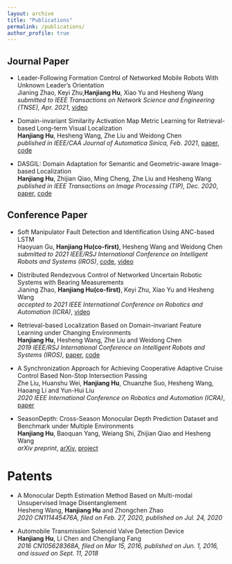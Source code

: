 ```yaml
---
layout: archive
title: "Publications"
permalink: /publications/
author_profile: true
---
```

## Journal Paper
* Leader-Following Formation Control of Networked Mobile Robots With Unknown Leader’s Orientation <br>
Jianing Zhao, Keyi Zhu,**Hanjiang Hu**, Xiao Yu and Hesheng Wang <br>
_submitted to IEEE Transactions on Network Science and Engineering (TNSE), Apr. 2021_, [video](https://www.youtube.com/watch?v=F8aOkqriAdM)

* Domain-invariant Similarity Activation Map Metric Learning for Retrieval-based Long-term Visual Localization <br>
**Hanjiang Hu**, Hesheng Wang, Zhe Liu and Weidong Chen <br>
_published in IEEE/CAA Journal of Automatica Sinica, Feb. 2021_, [paper](https://ieeexplore.ieee.org/document/9358457), [code](https://github.com/HanjiangHu/DISAM)

* DASGIL: Domain Adaptation for Semantic and Geometric-aware Image-based Localization <br>
**Hanjiang Hu**, Zhijian Qiao, Ming Cheng, Zhe Liu and Hesheng Wang <br>
_published in IEEE Transactions on Image Processing (TIP), Dec. 2020_, [paper](https://ieeexplore.ieee.org/document/9296559), [code](https://github.com/HanjiangHu/DASGIL)


## Conference Paper
* Soft Manipulator Fault Detection and Identification Using ANC-based LSTM <br>
Haoyuan Gu, **Hanjiang Hu(co-first)**, Hesheng Wang and Weidong Chen<br> 
_submitted to 2021 IEEE/RSJ International Conference on Intelligent Robots and Systems (IROS)_, [code](https://github.com/HanjiangHu/ANC-LSTM-fault-detection), [video](https://youtu.be/w3zSbYWDjms)

* Distributed Rendezvous Control of Networked Uncertain Robotic Systems with Bearing Measurements <br>
Jianing Zhao, **Hanjiang Hu(co-first)**, Keyi Zhu, Xiao Yu and Hesheng Wang <br> 
_accepted to 2021 IEEE International Conference on Robotics and Automation (ICRA)_, [video](https://youtu.be/iJuPWT8fPFU)

* Retrieval-based Localization Based on Domain-invariant Feature Learning under Changing Environments <br>
**Hanjiang Hu**, Hesheng Wang, Zhe Liu and Weidong Chen <br>
_2019 IEEE/RSJ International Conference on Intelligent Robots and Systems (IROS)_, [paper](https://ieeexplore.ieee.org/document/8968047), [code](https://github.com/HanjiangHu/DIFL-FCL)

* A Synchronization Approach for Achieving Cooperative Adaptive Cruise Control Based Non-Stop Intersection Passing <br>
Zhe Liu, Huanshu Wei, **Hanjiang Hu**, Chuanzhe Suo, Hesheng Wang, Haoang Li and Yun-Hui Liu <br>
_2020 IEEE International Conference on Robotics and Automation (ICRA)_, [paper](https://ieeexplore.ieee.org/abstract/document/9196991/)

* SeasonDepth: Cross-Season Monocular Depth Prediction Dataset and Benchmark under Multiple Environments <br>
**Hanjiang Hu**, Baoquan Yang, Weiang Shi, Zhijian Qiao and Hesheng Wang <br> 
_arXiv preprint_, [arXiv](https://arxiv.org/pdf/2011.04408.pdf), [project](https://github.com/SeasonDepth/SeasonDepth)

<!-- * vLPD-Net: A Registration-aided Domain Adaptation Network for 3D Point Cloud Based Place Recognition <br>
Zhijian Qiao, **Hanjiang Hu(co-first)**, Siyuan Chen, Zhe Liu, Zhuowen Shen and Hesheng Wang <br> 
_arXiv preprint_, [arXiv](https://arxiv.org/pdf/2012.05018.pdf),[video](https://youtu.be/4-dixRUk4Z4) -->



# Patents

* A Monocular Depth Estimation Method Based on Multi-modal Unsupervised Image Disentanglement <br>
Hesheng Wang, **Hanjiang Hu** and Zhongchen Zhao <br>
_2020 CN111445476A, filed on Feb. 27, 2020, published on Jul. 24, 2020_
<!-- , [link](https://worldwide.espacenet.com/patent/search/family/071627081/publication/CN111445476A?q=CN111445476A) -->

* Automobile Transmission Solenoid Valve Detection Device <br>
**Hanjiang Hu**, Li Chen and Chengliang Fang <br>
_2016 CN105628368A, filed on Mar 15, 2016, published on Jun. 1, 2016, and issued on Sept. 11, 2018_
<!-- , [link](https://worldwide.espacenet.com/patent/search/family/056043507/publication/CN105628368A?q=CN105628368A) -->
